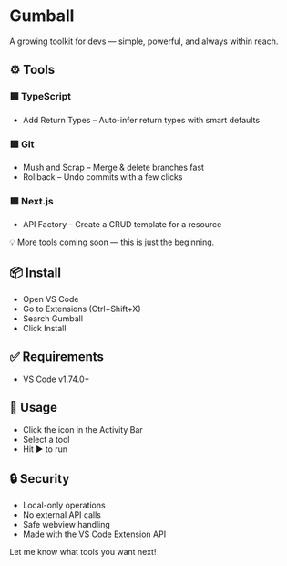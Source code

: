 # Gumball
A growing toolkit for devs — simple, powerful, and always within reach.

## ⚙️ Tools
### 🟦 TypeScript
- Add Return Types – Auto-infer return types with smart defaults

### 🟪 Git
- Mush and Scrap – Merge & delete branches fast
- Rollback – Undo commits with a few clicks

### 🟪 Next.js
- API Factory – Create a CRUD template for a resource

💡 More tools coming soon — this is just the beginning.

## 📦 Install
- Open VS Code
- Go to Extensions (Ctrl+Shift+X)
- Search Gumball
- Click Install

## ✅ Requirements
- VS Code v1.74.0+

## 🚀 Usage
- Click the icon in the Activity Bar
- Select a tool
- Hit ▶️ to run

## 🔒 Security
- Local-only operations
- No external API calls
- Safe webview handling
- Made with the VS Code Extension API

Let me know what tools you want next!
